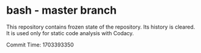 # bash - master branch

This repository contains frozen state of the repository.
Its history is cleared. It is used only for static code
analysis with Codacy.

Commit Time: 1703393350